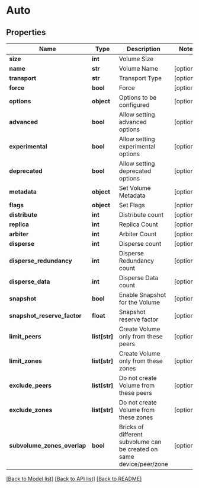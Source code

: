 # Auto

## Properties
Name | Type | Description | Notes
------------ | ------------- | ------------- | -------------
**size** | **int** | Volume Size | 
**name** | **str** | Volume Name | [optional] 
**transport** | **str** | Transport Type | [optional] 
**force** | **bool** | Force | [optional] 
**options** | **object** | Options to be configured | [optional] 
**advanced** | **bool** | Allow setting advanced options | [optional] 
**experimental** | **bool** | Allow setting experimental options | [optional] 
**deprecated** | **bool** | Allow setting deprecated options | [optional] 
**metadata** | **object** | Set Volume Metadata | [optional] 
**flags** | **object** | Set Flags | [optional] 
**distribute** | **int** | Distribute count | [optional] 
**replica** | **int** | Replica Count | [optional] 
**arbiter** | **int** | Arbiter Count | [optional] 
**disperse** | **int** | Disperse count | [optional] 
**disperse_redundancy** | **int** | Disperse Redundancy count | [optional] 
**disperse_data** | **int** | Disperse Data count | [optional] 
**snapshot** | **bool** | Enable Snapshot for the Volume | [optional] 
**snapshot_reserve_factor** | **float** | Snapshot reserve factor | [optional] 
**limit_peers** | **list[str]** | Create Volume only from these peers | [optional] 
**limit_zones** | **list[str]** | Create Volume only from these zones | [optional] 
**exclude_peers** | **list[str]** | Do not create Volume from these peers | [optional] 
**exclude_zones** | **list[str]** | Do not create Volume from these zones | [optional] 
**subvolume_zones_overlap** | **bool** | Bricks of different subvolume can be created on same device/peer/zone | [optional] 

[[Back to Model list]](../README.md#documentation-for-models) [[Back to API list]](../README.md#documentation-for-api-endpoints) [[Back to README]](../README.md)


